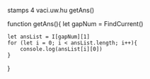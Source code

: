 stamps
4 vaci.uw.hu getAns()

function getAns(){
    let gapNum = FindCurrent()

    let ansList = I[gapNum][1]
    for (let i = 0; i < ansList.length; i++){
        console.log(ansList[i][0])
    }
}
